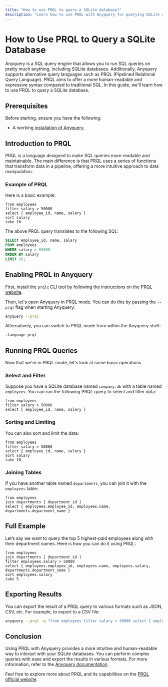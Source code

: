 ```yaml
---
title: "How to use PRQL to query a SQLite database?"
description: "Learn how to use PRQL with Anyquery for querying SQLite databases, offering readable syntax and intuitive data manipulation. Includes setup, examples, and exporting results."
---
```


# How to Use PRQL to Query a SQLite Database

Anyquery is a SQL query engine that allows you to run SQL queries on pretty much anything, including SQLite databases. Additionally, Anyquery supports alternative query languages such as PRQL (Pipelined Relational Query Language). PRQL aims to offer a more human-readable and expressive syntax compared to traditional SQL. In this guide, we'll learn how to use PRQL to query a SQLite database.

## Prerequisites

Before starting, ensure you have the following:

- A working [installation of Anyquery](https://anyquery.dev/docs/#installation).

## Introduction to PRQL

PRQL is a language designed to make SQL queries more readable and maintainable. The main difference is that PRQL uses a series of functions that transform data in a pipeline, offering a more intuitive approach to data manipulation.

### Example of PRQL

Here is a basic example:

```plain
from employees
filter salary > 50000
select { employee_id, name, salary }
sort salary
take 10
```

The above PRQL query translates to the following SQL:

```sql
SELECT employee_id, name, salary
FROM employees
WHERE salary > 50000
ORDER BY salary
LIMIT 10;
```

## Enabling PRQL in Anyquery

First, install the `prqlc` CLI tool by following the instructions on the [PRQL website](https://prql-lang.org/book/project/integrations/prqlc-cli.html#installation).

Then, let's open Anyquery in PRQL mode. You can do this by passing the `--prql` flag when starting Anyquery:

```bash
anyquery --prql
```

Alternatively, you can switch to PRQL mode from within the Anyquery shell:

```sql
.language prql
```

## Running PRQL Queries

Now that we're in PRQL mode, let's look at some basic operations.

### Select and Filter

Suppose you have a SQLite database named `company.db` with a table named `employees`. You can run the following PRQL query to select and filter data:

```plain
from employees
filter salary > 50000
select { employee_id, name, salary }
```

### Sorting and Limiting

You can also sort and limit the data:

```plain
from employees
filter salary > 50000
select { employee_id, name, salary }
sort salary
take 10
```

### Joining Tables

If you have another table named `departments`, you can join it with the `employees` table:

```plain
from employees
join departments [ department_id ]
select { employees.employee_id, employees.name, departments.department_name }
```

## Full Example

Let’s say we want to query the top 5 highest-paid employees along with their department names. Here is how you can do it using PRQL:

```plain
from employees
join departments [ department_id ]
filter employees.salary > 50000
select { employees.employee_id, employees.name, employees.salary, departments.department_name }
sort employees.salary
take 5
```

## Exporting Results

You can export the result of a PRQL query to various formats such as JSON, CSV, etc. For example, to export to a CSV file:

```bash
anyquery --prql -q "from employees filter salary > 50000 select { employee_id, name, salary }" --csv > employees.csv
```

## Conclusion

Using PRQL with Anyquery provides a more intuitive and human-readable way to interact with your SQLite databases. You can perform complex queries with ease and export the results in various formats. For more information, refer to the [Anyquery documentation](https://anyquery.dev/docs/).

Feel free to explore more about PRQL and its capabilities on the [PRQL official website](https://prql-lang.org).
